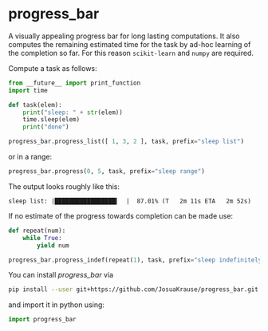 # progress_bar
A visually appealing progress bar for long lasting computations.
It also computes the remaining estimated time for the task by ad-hoc learning
of the completion so far. For this reason `scikit-learn` and `numpy` are
required.

Compute a task as follows:
```python
from __future__ import print_function
import time

def task(elem):
    print("sleep: " + str(elem))
    time.sleep(elem)
    print("done")

progress_bar.progress_list([ 1, 3, 2 ], task, prefix="sleep list")
```
or in a range:
```python
progress_bar.progress(0, 5, task, prefix="sleep range")
```

The output looks roughly like this:
```
sleep list: |█████████████████▍  |  87.01% (T   2m 11s ETA   2m 52s)
```

If no estimate of the progress towards completion can be made use:
```python
def repeat(num):
    while True:
        yield num

progress_bar.progress_indef(repeat(1), task, prefix="sleep indefinitely")
```

You can install *progress_bar* via
```bash
pip install --user git+https://github.com/JosuaKrause/progress_bar.git
```

and import it in python using:
```python
import progress_bar
```
